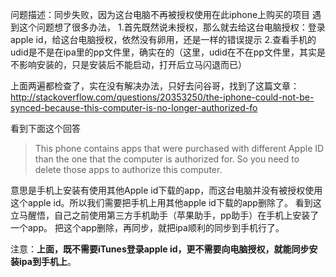 问题描述：同步失败，因为这台电脑不再被授权使用在此iphone上购买的项目
遇到这个问题想了很多办法，
1.首先既然说未授权，那么就去给这台电脑授权：登录apple id，给这台电脑授权，依然没有卵用，还是一样的错误提示
2.查看手机的udid是不是在ipa里的pp文件里，确实在的（这里，udid在不在pp文件里，其实是不影响安装的，只是安装后不能启动，打开后立马闪退而已）

上面两遍都检查了，实在没有解决办法，只好去问谷哥，找到了这篇文章：
http://stackoverflow.com/questions/20353250/the-iphone-could-not-be-synced-because-this-computer-is-no-longer-authorized-fo

看到下面这个回答
>This phone contains apps that were purchased with different Apple ID than the one that the computer is authorized for. So you need to delete those apps to authorize this computer. 

意思是手机上安装有使用其他Apple id下载的app，而这台电脑并没有被授权使用这个apple id。所以我们需要把手机上用其他apple id下载的app删除了。
看到这立马醒悟，自己之前使用第三方手机助手（苹果助手，pp助手）在手机上安装了一个app。
把这个app删除，再同步，就把ipa顺利的同步到手机行了。

注意：**上面，既不需要iTunes登录apple id，更不需要向电脑授权，就能同步安装ipa到手机上**。
